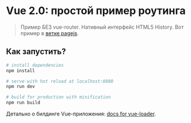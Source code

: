 # Vue 2.0: простой пример роутинга

> Пример БЕЗ vue-router. Нативный интерфейс HTML5 History. Вот пример в [ветке pagejs](https://github.com/GossJS/vue-2.0-simple-routing-example/tree/pagejs).

## Как запустить?

``` bash
# install dependencies
npm install

# serve with hot reload at localhost:8080
npm run dev

# build for production with minification
npm run build
```

Детально о билдинге Vue-приложения: [docs for vue-loader](http://vuejs.github.io/vue-loader).
